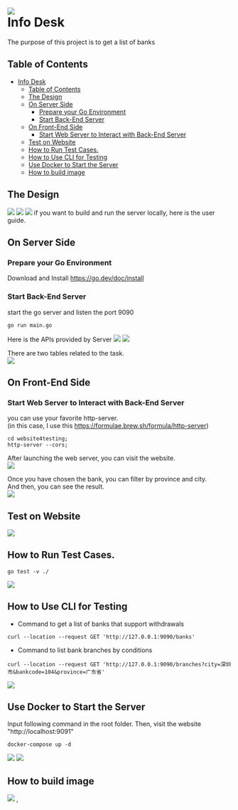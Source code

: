 ![](./icon.png)  
Info Desk  
================================================

The purpose of this project is to get a list of banks

## Table of Contents

<!-- START doctoc generated TOC please keep comment here to allow auto update -->
<!-- DON'T EDIT THIS SECTION, INSTEAD RE-RUN doctoc TO UPDATE -->
- [Info Desk](#info-desk)
  - [Table of Contents](#table-of-contents)
  - [The Design](#the-design)
  - [On Server Side](#on-server-side)
    - [Prepare your Go Environment](#prepare-your-go-environment)
    - [Start Back-End Server](#start-back-end-server)
  - [On Front-End Side](#on-front-end-side)
    - [Start Web Server to Interact with Back-End Server](#start-web-server-to-interact-with-back-end-server)
  - [Test on Website](#test-on-website)
  - [How to Run Test Cases.](#how-to-run-test-cases)
  - [How to Use CLI for Testing](#how-to-use-cli-for-testing)
  - [Use Docker to Start the Server](#use-docker-to-start-the-server)
  - [How to build image](#how-to-build-image)
<!-- END doctoc generated TOC please keep comment here to allow auto update -->

## The Design
![](./README/system_design.png)
![](./README/file_structure.png)
![](./README/mapping_table.png)
if you want to build and run the server locally, here is the user guide.  

## On Server Side
### Prepare your Go Environment
Download and Install 
<https://go.dev/doc/install>

### Start Back-End Server 
start the go server and listen the port 9090

```shell
go run main.go
```

Here is the APIs provided by Server
![](./README/api_banks.png)
![](./README/api_branches.png)

There are two tables related to the task.  
![](./README/related_tables.png)

## On Front-End Side 
### Start Web Server to Interact with Back-End Server
you can use your favorite http-server.   
(in this case, I use this <https://formulae.brew.sh/formula/http-server>)
```shell
cd website4testing; 
http-server --cors;
```

After launching the web server, you can visit the website.   
![](./README/website4testing_default.png)

Once you have chosen the bank, you can filter by province and city.  
And then, you can see the result.  
![](./README/website4testing_result.png)

## Test on Website
![](./README/demo_api_verification_20211209.gif)

## How to Run Test Cases. 
```shell
go test -v ./
```
![](./README/testcases.png)

## How to Use CLI for Testing
* Command to get a list of banks that support withdrawals
```shell
curl --location --request GET 'http://127.0.0.1:9090/banks'
```

* Command to list bank branches by conditions
```shell
curl --location --request GET 'http://127.0.0.1:9090/branches?city=深圳市&bankcode=104&province=广东省'
```
![](./README/test_by_cli.gif)

## Use Docker to Start the Server
Input following command in the root folder. Then, visit the website "http://localhost:9091"
```shell
docker-compose up -d
```
![](./README/docker-compose.gif)
![](./README/container_on_docker_dashboard.png)

## How to build image 
![](./README/how_to_build_image.png)
,